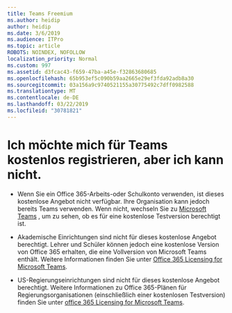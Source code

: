 ```yaml
---
title: Teams Freemium
ms.author: heidip
author: heidip
ms.date: 3/6/2019
ms.audience: ITPro
ms.topic: article
ROBOTS: NOINDEX, NOFOLLOW
localization_priority: Normal
ms.custom: 997
ms.assetid: d3fcac43-f659-47ba-a45e-f32863680685
ms.openlocfilehash: 65b953ef5c090b59aa2665e29ef3fda92adb8a30
ms.sourcegitcommit: 03a156a9c9740521155a30775492c7dff0982588
ms.translationtype: MT
ms.contentlocale: de-DE
ms.lasthandoff: 03/22/2019
ms.locfileid: "30781821"
---
```

# <a name="id-like-to-sign-up-for-teams-free-but-i-cant"></a>Ich möchte mich für Teams kostenlos registrieren, aber ich kann nicht.

- Wenn Sie ein Office 365-Arbeits-oder Schulkonto verwenden, ist dieses ﻿kostenlose Angebot nicht verfügbar. Ihre Organisation kann jedoch bereits Teams verwenden. Wenn nicht, wechseln Sie zu [Microsoft Teams](https://products.office.com/en-us/microsoft-teams/group-chat-software) , um zu sehen, ob es für eine ﻿kostenlose Testversion berechtigt ist.

- Akademische Einrichtungen sind nicht für dieses ﻿kostenlose Angebot berechtigt. Lehrer und Schüler können jedoch eine ﻿kostenlose Version von Office 365 erhalten, die eine Vollversion von Microsoft Teams enthält. Weitere Informationen finden Sie unter [Office 365 Licensing for Microsoft Teams](https://docs.microsoft.com/microsoftteams/office-365-licensing).

- US-Regierungseinrichtungen sind nicht für dieses ﻿kostenlose Angebot berechtigt. Weitere Informationen zu Office 365-Plänen für Regierungsorganisationen (einschließlich einer kostenlosen Testversion) finden Sie unter [office 365 Licensing for Microsoft Teams](https://docs.microsoft.com/microsoftteams/office-365-licensing).


